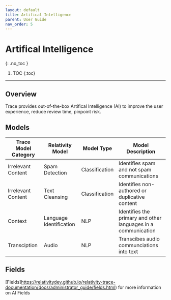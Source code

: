 ```yaml
---
layout: default
title: Artifical Intelligence
parent: User Guide
nav_order: 5
---
```


# Artifical Intelligence
{: .no_toc }

1. TOC
{:toc}

---

## Overview

Trace provides out-of-the-box Artifical Intelligence (AI) to improve the user experience, reduce review time, pinpoint risk. 

## Models

| **Trace Model Category** | **Relativity Model**          | **Model Type**    | **Model Description**                                        |
| ------------------------ | ----------------------------- | ----------------- | ------------------------------------------------------------ |
| Irrelevant Content       | Spam Detection                | Classification    | Identifies spam and not spam communications                  |
| Irrelevant Content       | Text Cleansing                | Classification    | Identifies non-authored or duplicative content               |
| Context                  | Language Identification       | NLP               | Identifies the primary and other languages in a communication|
| Transciption             | Audio                         | NLP               | Transcibes audio communciations into text                    |

## Fields
[Fields]https://relativitydev.github.io/relativity-trace-documentation/docs/administrator_guide/fields.html) for more information on AI Fields

